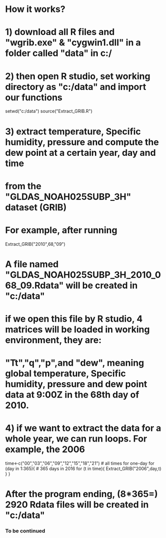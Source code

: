 # How it works?

# 1) download all R files and "wgrib.exe" & "cygwin1.dll" in a folder called "data" in c:/

# 2) then open R studio, set working directory as "c:/data" and import our functions

setwd("c:/data")
source("Extract_GRIB.R")

# 3) extract temperature, Specific humidity, pressure and compute the dew point at a certain year, day and time
#    from the "GLDAS_NOAH025SUBP_3H" dataset (GRIB) 
#    For example, after running

Extract_GRIB("2010",68,"09")

# A file named "GLDAS_NOAH025SUBP_3H_2010_068_09.Rdata" will be created in "c:/data"
# if we open this file by R studio, 4 matrices will be loaded in working environment, they are:
# "Tt","q","p",and "dew", meaning global temperature, Specific humidity, pressure and dew point data at 9:00Z in the 68th day of 2010.

# 4) if we want to extract the data for a whole year, we can run loops. For example, the 2006

time<-c("00","03","06","09","12","15","18","21") # all times for one-day
 for (day in 1:365){  # 365 days in 2016
   for (t in time){
     Extract_GRIB("2006",day,t)
   }
 }
 
# After the program ending, (8*365=) 2920 Rdata files will be created in "c:/data"
 
### To be continued ###
